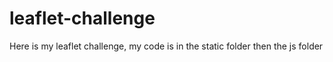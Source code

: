 # leaflet-challenge
Here is my leaflet challenge, my code is in the static folder then the js folder
